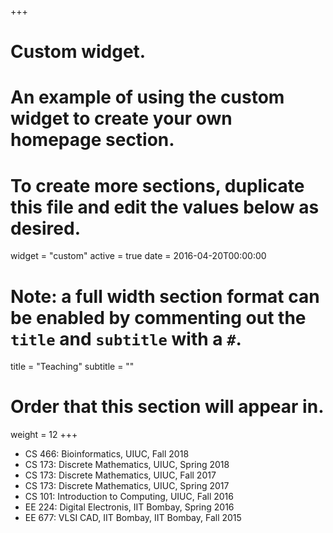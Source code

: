 +++
# Custom widget.
# An example of using the custom widget to create your own homepage section.
# To create more sections, duplicate this file and edit the values below as desired.
widget = "custom"
active = true
date = 2016-04-20T00:00:00

# Note: a full width section format can be enabled by commenting out the `title` and `subtitle` with a `#`.
title = "Teaching"
subtitle = ""

# Order that this section will appear in.
weight = 12
+++

- CS 466: Bioinformatics, UIUC, Fall 2018
- CS 173: Discrete Mathematics, UIUC, Spring 2018
- CS 173: Discrete Mathematics, UIUC, Fall 2017
- CS 173: Discrete Mathematics, UIUC, Spring 2017
- CS 101: Introduction to Computing, UIUC, Fall 2016
- EE 224: Digital Electronis, IIT Bombay, Spring 2016
- EE 677: VLSI CAD, IIT Bombay, IIT Bombay, Fall 2015


